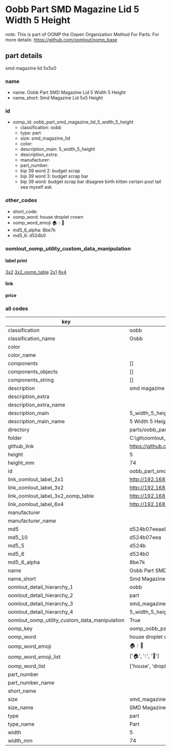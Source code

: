 # Oobb Part SMD Magazine Lid 5 Width 5 Height  

note: This is part of OOMP the Oopen Organization Method For Parts. For more details: https://github.com/oomlout/oomp_base

##  part details
  



smd magazine lid 5x5x0



### name
* name: Oobb Part SMD Magazine Lid 5 Width 5 Height
* name_short: Smd Magazine Lid 5x5 Height
### id
* oomp_id: oobb_part_smd_magazine_lid_5_width_5_height
  * classification: oobb
  * type: part
  * size: smd_magazine_lid
  * color: 
  * description_main: 5_width_5_height
  * description_extra: 
  * manufacturer: 
  * part_number: 
  * bip 39 word 2: budget scrap
  * bip 39 word 3: budget scrap bar
  * bip 39 word: budget scrap bar disagree birth kitten certain post tail sea myself ask

### other_codes
* short_code: 
* oomp_word: house droplet crown
* oomp_word_emoji :house: :droplet: :crown:
* md5_6_alpha: 8be7k
* md5_6: d524b0






### oomlout_oomp_utility_custom_data_manipulation
#### label print
[3x2](http://192.168.1.245:1112/?label=oomp%208be7k)
[3x2_oomp_table](http://192.168.1.108:1112/?label=oomp%208be7k)
[2x1](http://192.168.1.242:1112/?label=oomp%208be7k)
[6x4](http://192.168.1.55:1112/?label=oomp%208be7k)    

#### link

                              

#### price







### all codes 
| key | value |  
| --- | --- |  
| classification | oobb |  
| classification_name | Oobb |  
| color |  |  
| color_name |  |  
| components | [] |  
| components_objects | [] |  
| components_string | [] |  
| description | smd magazine lid 5x5x0 |  
| description_extra |  |  
| description_extra_name |  |  
| description_main | 5_width_5_height |  
| description_main_name | 5 Width 5 Height |  
| directory | parts/oobb_part_smd_magazine_lid_5_width_5_height |  
| folder | C:\gh\oomlout_oobb_version_4_generated_parts\things\oobb_part_smd_magazine_lid_5_width_5_height |  
| github_link | https://github.com/oomlout/oomlout_oomp_part_src/tree/main/parts/oobb_part_smd_magazine_lid_5_width_5_height |  
| height | 5 |  
| height_mm | 74 |  
| id | oobb_part_smd_magazine_lid_5_width_5_height |  
| link_oomlout_label_2x1 | http://192.168.1.242:1112/?label=oomp%208be7k |  
| link_oomlout_label_3x2 | http://192.168.1.245:1112/?label=oomp%208be7k |  
| link_oomlout_label_3x2_oomp_table | http://192.168.1.108:1112/?label=oomp%208be7k |  
| link_oomlout_label_6x4 | http://192.168.1.55:1112/?label=oomp%208be7k |  
| manufacturer |  |  
| manufacturer_name |  |  
| md5 | d524b07eeaa8a4b5ed0b53ec24f058ec |  
| md5_10 | d524b07eea |  
| md5_5 | d524b |  
| md5_6 | d524b0 |  
| md5_6_alpha | 8be7k |  
| name | Oobb Part SMD Magazine Lid 5 Width 5 Height |  
| name_short | Smd Magazine Lid 5x5 Height |  
| oomlout_detail_hierarchy_1 | oobb |  
| oomlout_detail_hierarchy_2 | part |  
| oomlout_detail_hierarchy_3 | smd_magazine_lid |  
| oomlout_detail_hierarchy_4 | 5_width_5_height |  
| oomlout_oomp_utility_custom_data_manipulation | True |  
| oomp_key | oomp_oobb_part_smd_magazine_lid_5_width_5_height |  
| oomp_word | house droplet crown |  
| oomp_word_emoji | :house: :droplet: :crown: |  
| oomp_word_emoji_list | [':house:', ':droplet:', ':crown:'] |  
| oomp_word_list | ['house', 'droplet', 'crown'] |  
| part_number |  |  
| part_number_name |  |  
| short_name |  |  
| size | smd_magazine_lid |  
| size_name | SMD Magazine Lid |  
| type | part |  
| type_name | Part |  
| width | 5 |  
| width_mm | 74 |  
